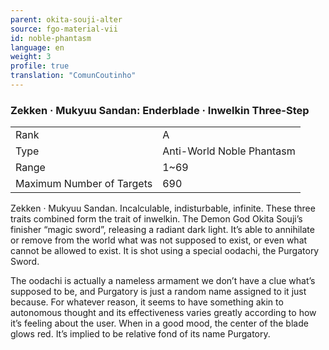 ```yaml
---
parent: okita-souji-alter
source: fgo-material-vii
id: noble-phantasm
language: en
weight: 3
profile: true
translation: "ComunCoutinho"
---
```


### Zekken · Mukyuu Sandan: Enderblade · Inwelkin Three-Step

<table>
  <tr><td>Rank</td><td>A</td></tr>
  <tr><td>Type</td><td>Anti-World Noble Phantasm</td></tr>
  <tr><td>Range</td><td>1~69</td></tr>
  <tr><td>Maximum Number of Targets</td><td>690</td></tr>
</table>

Zekken · Mukyuu Sandan.
Incalculable, indisturbable, infinite. These three traits combined form the trait of inwelkin.
The Demon God Okita Souji’s finisher “magic sword”, releasing a radiant dark light.
It’s able to annihilate or remove from the world what was not supposed to exist, or even what cannot be allowed to exist.
It is shot using a special oodachi, the Purgatory Sword.

The oodachi is actually a nameless armament we don’t have a clue what’s supposed to be, and Purgatory is just a random name assigned to it just because. For whatever reason, it seems to have something akin to autonomous thought and its effectiveness varies greatly according to how it’s feeling about the user. When in a good mood, the center of the blade glows red. It’s implied to be relative fond of its name Purgatory.
